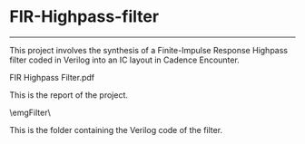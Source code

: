 # FIR-Highpass-filter
---------------------------

This project involves the synthesis of a Finite-Impulse Response Highpass filter coded in Verilog into an IC layout in Cadence Encounter.

FIR Highpass Filter.pdf

This is the report of the project.

\emgFilter\

This is the folder containing the Verilog code of the filter.
